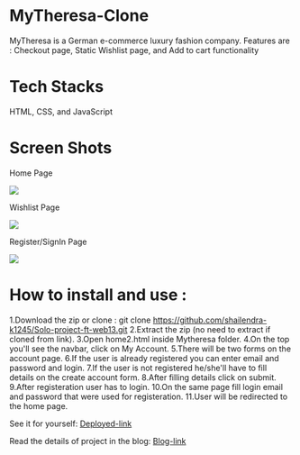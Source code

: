 # MyTheresa-Clone
MyTheresa is a German e-commerce luxury fashion company. Features are : Checkout page, Static Wishlist page, and Add to cart functionality
# Tech Stacks
HTML, CSS, and JavaScript
# Screen Shots
<p>Home Page</p>
<img src="https://miro.medium.com/max/700/1*u0nCmihjO9YMY51okGl5vA.png">
<p>Wishlist Page</p>
<img src="https://miro.medium.com/max/700/1*VLHWCBfB9QEYoPEAM8_56Q.png">
<p>Register/SignIn Page</p>
<img src="https://miro.medium.com/max/700/1*tunfm1vr2CAlcc8WHXlhHA.png">

# How to install and use :
1.Download the zip or clone : git clone https://github.com/shailendra-k1245/Solo-project-ft-web13.git
2.Extract the zip (no need to extract if cloned from link).
3.Open home2.html inside Mytheresa folder.
4.On the top you'll see the navbar, click on My Account.
5.There will be two forms on the account page.
6.If the user is already registered you can enter email and password and login.
7.If the user is not registered he/she'll have to fill details on the create account form.
8.After filling details click on submit.
9.After registeration user has to login.
10.On the same page fill login email and password that were used for registeration.
11.User will be redirected to the home page.

<p>See it for yourself: 
  <a href="https://solo-project-ft-web13.vercel.app/home2.html">Deployed-link</a>
</p>
<p>Read the details of project in the blog:
  <a href="https://medium.com/@iwilldofine/i-get-to-clone-mytheresa-com-e62d44aa4594">Blog-link</a>
  </p>
